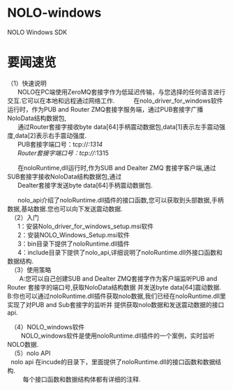 # NOLO-windows
NOLO Windows SDK
#
# 要闻速览
  （1）快速说明  
       NOLO在PC端使用ZeroMQ套接字作为低延迟传输，与您选择的任何语言进行交互.它可以在本地和远程通过网络工作.    
       在nolo_driver_for_windows软件运行时，作为PUB and Router ZMQ套接字服务端，通过PUB套接字广播NoloData结构数据包,  
       通过Router套接字接收byte data[64]手柄震动数据包,data[1]表示左手震动强度,data[2]表示右手震动强度.  
       PUB套接字端口号：tcp://*:1314  
       Router套接字端口号：tcp://*:1315  
       
       在noloRuntime,dll运行时,作为SUB and Dealter ZMQ 套接字客户端,通过SUB套接字接收NoloData结构数据包,通过  
       Dealter套接字发送byte data[64]手柄震动数据包.    
       
       nolo_api介绍了noloRuntime.dll插件的接口函数,您可以获取到头部数据,手柄数据,基站数据.您也可以向下发送震动数据.   
   （2）入门  
        1：安装Nolo_driver_for_windows_setup.msi软件  
        2：安装NOLO_Windows_Setup.msi软件  
        3：bin目录下提供了noloRuntime.dll插件  
        4：include目录下提供了nolo_api,详细说明了noloRuntime.dll外接口函数和数据结构.  
   （3）使用策略  
        A:您可以自己创建SUB and Dealter ZMQ套接字作为客户端监听PUB and Router 套接字的端口号,获取NoloData结构数据
          并发送byte data[64]震动数据.    
        B:你也可以通过noloRuntime.dll插件获取nolo数据,我们已经在noloRuntime.dll里实现了对PUB and Sub套接字的监听并
          提供获取nolo数据和发送震动数据的接口api.  
          
   （4）NOLO_windows软件  
          NOLO_windows软件是使用noloRuntime.dll插件的一个案例，实时监听NOLO数据.   
   （5）nolo API<br>
          nolo api 在incude的目录下，里面提供了noloRuntime.dll的接口函数和数据结构.<br>
          每个接口函数和数据结构体都有详细的注释.
#
        
        
